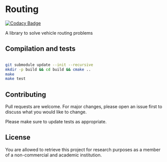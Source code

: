 # Routing

[![Codacy Badge](https://api.codacy.com/project/badge/Grade/85e69139d552469fa1c0b0f1b098f60f)](https://app.codacy.com/manual/me_183/routing?utm_source=github.com&utm_medium=referral&utm_content=sohaibafifi/routing&utm_campaign=Badge_Grade_Dashboard)

A library to solve vehicle routing problems


## Compilation and tests

```bash

git submodule update --init --recursive
mkdir -p build && cd build && cmake ..
make
make test
```

## Contributing
Pull requests are welcome. For major changes, please open an issue first to discuss what you would like to change.

Please make sure to update tests as appropriate.

## License
You are allowed to retrieve this project for research purposes as a member of a non-commercial and academic institution.
